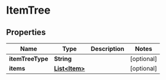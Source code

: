 # ItemTree

## Properties
Name | Type | Description | Notes
------------ | ------------- | ------------- | -------------
**itemTreeType** | **String** |  |  [optional]
**items** | [**List&lt;Item&gt;**](Item.md) |  |  [optional]
